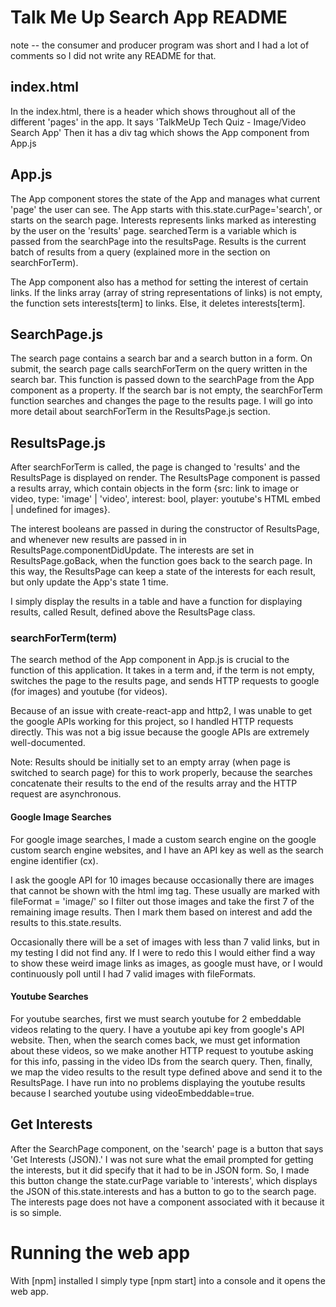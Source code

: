 # Talk Me Up Search App README

note -- the consumer and producer program was short and I had a lot of comments so I did not write any README for that.

## index.html

In the index.html, there is a header which shows throughout all of the different 'pages' in the app. It says 'TalkMeUp Tech Quiz - Image/Video Search App'
Then it has a div tag which shows the App component from App.js

## App.js

The App component stores the state of the App and manages what current 'page' the user can see. The App starts with this.state.curPage='search', or starts on the search page. Interests represents links marked as interesting by the user on the 'results' page. searchedTerm is a variable which is passed from the searchPage into the resultsPage. Results is the current batch of results from a query (explained more in the section on searchForTerm).

The App component also has a method for setting the interest of certain links. If the links array (array of string representations of links) is not empty, the function sets interests\[term\] to links. Else, it deletes interests\[term\].

## SearchPage.js

The search page contains a search bar and a search button in a form. On submit, the search page calls searchForTerm on the query written in the search bar. This function is passed down to the searchPage from the App component as a property. If the search bar is not empty, the searchForTerm function searches and changes the page to the results page. I will go into more detail about searchForTerm in the ResultsPage.js section.

## ResultsPage.js

After searchForTerm is called, the page is changed to 'results' and the ResultsPage is displayed on render. The ResultsPage component is passed a results array, which contain objects in the form {src: link to image or video, type: 'image' | 'video', interest: bool, player: youtube's HTML embed | undefined for images}.

The interest booleans are passed in during the constructor of ResultsPage, and whenever new results are passed in in ResultsPage.componentDidUpdate. The interests are set in ResultsPage.goBack, when the function goes back to the search page. In this way, the ResultsPage can keep a state of the interests for each result, but only update the App's state 1 time.

I simply display the results in a table and have a function for displaying results, called Result, defined above the ResultsPage class.

### searchForTerm(term)

The search method of the App component in App.js is crucial to the function of this application. It takes in a term and, if the term is not empty, switches the page to the results page, and sends HTTP requests to google (for images) and youtube (for videos).

Because of an issue with create-react-app and http2, I was unable to get the google APIs working for this project, so I handled HTTP requests directly. This was not a big issue because the google APIs are extremely well-documented.

Note: Results should be initially set to an empty array (when page is switched to search page) for this to work properly, because the searches concatenate their results to the end of the results array and the HTTP request are asynchronous.

#### Google Image Searches

For google image searches, I made a custom search engine on the google custom search engine websites, and I have an API key as well as the search engine identifier (cx).

I ask the google API for 10 images because occasionally there are images that cannot be shown with the html img tag. These usually are marked with fileFormat = 'image/' so I filter out those images and take the first 7 of the remaining image results. Then I mark them based on interest and add the results to this.state.results.

Occasionally there will be a set of images with less than 7 valid links, but in my testing I did not find any. If I were to redo this I would either find a way to show these weird image links as images, as google must have, or I would continuously poll until I had 7 valid images with fileFormats.

#### Youtube Searches

For youtube searches, first we must search youtube for 2 embeddable videos relating to the query. I have a youtube api key from google's API website. Then, when the search comes back, we must get information about these videos, so we make another HTTP request to youtube asking for this info, passing in the video IDs from the search query. Then, finally, we map the video results to the result type defined above and send it to the ResultsPage. I have run into no problems displaying the youtube results because I searched youtube using videoEmbeddable=true.

## Get Interests

After the SearchPage component, on the 'search' page is a button that says 'Get Interests (JSON).' I was not sure what the email prompted for getting the interests, but it did specify that it had to be in JSON form. So, I made this button change the state.curPage variable to 'interests', which displays the JSON of this.state.interests and has a button to go to the search page. The interests page does not have a component associated with it because it is so simple.

# Running the web app

With [npm] installed I simply type [npm start] into a console and it opens the web app.
